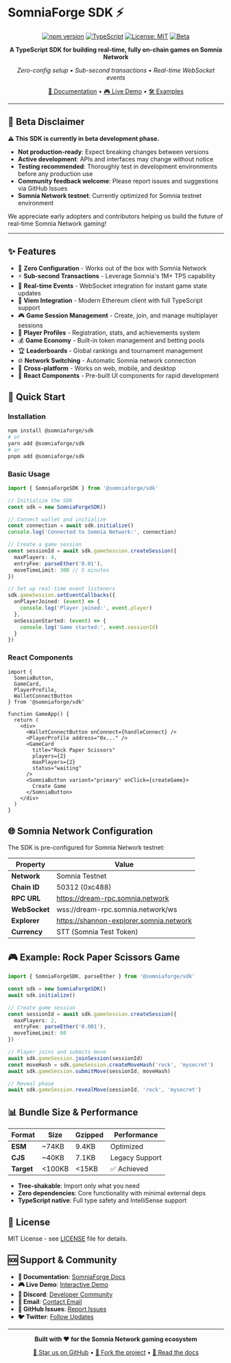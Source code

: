# SomniaForge SDK ⚡

<div align="center">

[![npm version](https://badge.fury.io/js/%40somniaforge%2Fsdk.svg)](https://badge.fury.io/js/%40somniaforge%2Fsdk)
[![TypeScript](https://img.shields.io/badge/TypeScript-5.3-blue.svg)](https://www.typescriptlang.org/)
[![License: MIT](https://img.shields.io/badge/License-MIT-yellow.svg)](https://opensource.org/licenses/MIT)
[![Beta](https://img.shields.io/badge/Status-Beta-orange.svg)](#beta-disclaimer)

**A TypeScript SDK for building real-time, fully on-chain games on Somnia Network**

*Zero-config setup • Sub-second transactions • Real-time WebSocket events*

[📖 Documentation](https://somniaforge.com/docs) • [🎮 Live Demo](https://rockpaperscissors.somniaforge.com) • [🛠️ Examples](https://github.com/IronicDeGawd/SomniaForge-SDK/tree/main/apps)

</div>

---

## 🚧 Beta Disclaimer

**⚠️ This SDK is currently in beta development phase.**

- **Not production-ready**: Expect breaking changes between versions
- **Active development**: APIs and interfaces may change without notice
- **Testing recommended**: Thoroughly test in development environments before any production use
- **Community feedback welcome**: Please report issues and suggestions via GitHub Issues
- **Somnia Network testnet**: Currently optimized for Somnia testnet environment

We appreciate early adopters and contributors helping us build the future of real-time Somnia Network gaming!

---

## ✨ Features

- 🚀 **Zero Configuration** - Works out of the box with Somnia Network
- ⚡ **Sub-second Transactions** - Leverage Somnia's 1M+ TPS capability
- 🔄 **Real-time Events** - WebSocket integration for instant game state updates
- 🔗 **Viem Integration** - Modern Ethereum client with full TypeScript support
- 🎮 **Game Session Management** - Create, join, and manage multiplayer sessions
- 👤 **Player Profiles** - Registration, stats, and achievements system
- 💰 **Game Economy** - Built-in token management and betting pools
- 🏆 **Leaderboards** - Global rankings and tournament management
- 🌐 **Network Switching** - Automatic Somnia network connection
- 📱 **Cross-platform** - Works on web, mobile, and desktop
- 🎨 **React Components** - Pre-built UI components for rapid development

## 🚀 Quick Start

### Installation

```bash
npm install @somniaforge/sdk
# or
yarn add @somniaforge/sdk
# or
pnpm add @somniaforge/sdk
```

### Basic Usage

```typescript
import { SomniaForgeSDK } from '@somniaforge/sdk'

// Initialize the SDK
const sdk = new SomniaForgeSDK()

// Connect wallet and initialize
const connection = await sdk.initialize()
console.log('Connected to Somnia Network:', connection)

// Create a game session
const sessionId = await sdk.gameSession.createSession({
  maxPlayers: 4,
  entryFee: parseEther('0.01'),
  moveTimeLimit: 300 // 5 minutes
})

// Set up real-time event listeners
sdk.gameSession.setEventCallbacks({
  onPlayerJoined: (event) => {
    console.log('Player joined:', event.player)
  },
  onSessionStarted: (event) => {
    console.log('Game started:', event.sessionId)
  }
})
```

### React Components

```tsx
import {
  SomniaButton,
  GameCard,
  PlayerProfile,
  WalletConnectButton
} from '@somniaforge/sdk'

function GameApp() {
  return (
    <div>
      <WalletConnectButton onConnect={handleConnect} />
      <PlayerProfile address="0x..." />
      <GameCard
        title="Rock Paper Scissors"
        players={2}
        maxPlayers={2}
        status="waiting"
      />
      <SomniaButton variant="primary" onClick={createGame}>
        Create Game
      </SomniaButton>
    </div>
  )
}
```

## 🌐 Somnia Network Configuration

The SDK is pre-configured for Somnia Network testnet:

| Property | Value |
|----------|-------|
| **Network** | Somnia Testnet |
| **Chain ID** | 50312 (0xc488) |
| **RPC URL** | https://dream-rpc.somnia.network |
| **WebSocket** | wss://dream-rpc.somnia.network/ws |
| **Explorer** | https://shannon-explorer.somnia.network |
| **Currency** | STT (Somnia Test Token) |

## 🎮 Example: Rock Paper Scissors Game

```typescript
import { SomniaForgeSDK, parseEther } from '@somniaforge/sdk'

const sdk = new SomniaForgeSDK()
await sdk.initialize()

// Create game session
const sessionId = await sdk.gameSession.createSession({
  maxPlayers: 2,
  entryFee: parseEther('0.001'),
  moveTimeLimit: 60
})

// Player joins and submits move
await sdk.gameSession.joinSession(sessionId)
const moveHash = sdk.gameSession.createMoveHash('rock', 'mysecret')
await sdk.gameSession.submitMove(sessionId, moveHash)

// Reveal phase
await sdk.gameSession.revealMove(sessionId, 'rock', 'mysecret')
```

## 📊 Bundle Size & Performance

| Format | Size | Gzipped | Performance |
|--------|------|---------|-------------|
| **ESM** | ~74KB | 9.4KB | Optimized |
| **CJS** | ~40KB | 7.1KB | Legacy Support |
| **Target** | <100KB | <15KB | ✅ Achieved |

- **Tree-shakable**: Import only what you need
- **Zero dependencies**: Core functionality with minimal external deps
- **TypeScript native**: Full type safety and IntelliSense support

## 📄 License

MIT License - see [LICENSE](./LICENSE) file for details.

## 🆘 Support & Community

- **📖 Documentation**: [SomniaForge Docs](https://somniaforge.com/docs)
- **🎮 Live Demo**: [Interactive Demo](https://rockpaperscissors.somniaforge.com)
- **💬 Discord**: [Developer Community](#)
- **📧 Email**: [Contact Email](mailto:developers@somniaforge.com)
- **🐛 GitHub Issues**: [Report Issues](https://github.com/IronicDeGawd/SomniaForge-SDK/issues)
- **🐦 Twitter**: [Follow Updates](#)

---

<div align="center">

**Built with ❤️ for the Somnia Network gaming ecosystem**

[🌟 Star us on GitHub](https://github.com/IronicDeGawd/SomniaForge-SDK/stargazers) • [🍴 Fork the project](https://github.com/IronicDeGawd/SomniaForge-SDK/fork) • [📖 Read the docs](https://somniaforge.com/docs)

</div>